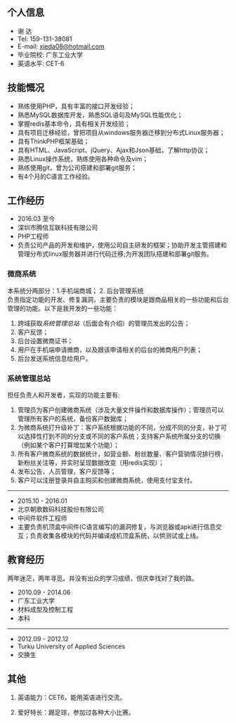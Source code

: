 ## 个人信息

- 谢 达		 
- Tel: 159-131-38081        
- E-mail: xieda08@hotmail.com
- 毕业院校: 广东工业大学
- 英语水平: CET-6

## 技能慨况

- 熟练使用PHP，具有丰富的接口开发经验；
- 熟悉MySQL数据库开发，熟悉SQL语句及MySQL性能优化；
- 掌握redis基本命令，具有相关开发经验；
- 具有项目迁移经验，曾把项目从windows服务器迁移到分布式Linux服务器；
- 具有ThinkPHP框架基础；
- 具有HTML、JavaScript、jQuery、Ajax和Json基础，了解http协议；
- 熟悉Linux操作系统，熟练使用各种命令及vim；
- 熟练使用git，曾为公司搭建和部署git服务；
- 有4个月的C语言工作经验。

## 工作经历

- 2016.03 至今
- 深圳市腾信互联科技有限公司
- PHP工程师
- 负责公司产品的开发和维护，使用公司自主研发的框架；协助开发主管搭建和管理分布式linux服务器并进行代码迁移;为开发团队搭建和部署git服务。

### 微商系统

本系统分两部分：1.手机端商城； 2. 后台管理系统  
负责指定功能的开发、修复漏洞，主要负责的模块是跟商品相关的一些功能和后台管理的功能。以下是我开发的一些功能：

1. 跨域获取*系统管理总站*（后面会有介绍）的管理员发出的公告；
2. 客户反馈；
3. 后台设置微商证书；
4. 用户在手机端申请微商，以及跟该申请相关的后台的微商用户列表；
5. 后台发送系统信息给用户。

### 系统管理总站

担任负责人和开发者，实现的功能主要有:

1. 管理员为客户创建微商系统（涉及大量文件操作和数据库操作）；管理员可以管理所有客户的系统，备份客户数据库；
2. 为微商系统打升级补丁：客户系统根据功能的不同，分成不同的分支，补丁可以选择性打到不同的分支或不同的客户系统；支持客户系统所属分支的切换（例如某个客户打算增加某个功能）；
3. 所有客户微商系统的数据统计，如营业额、粉丝数量、客户营销情况排行榜，新粉丝关注等，并实时呈现数据改变（用redis实现）；
4. 发布公告，人员管理，客户反馈等；
5. 客户可以注册登录并自主购买和创建微商系统，使用支付宝支付。  

----------

- 2015.10 - 2016.01
- 北京朝歌数码科技股份有限公司
- 中间件软件工程师
- 主要负责机顶盒中间件(C语言编写)的漏洞修复，与浏览器或apk进行信息交互；负责收集各模块的代码并编译成机顶盒系统，以供测试或上线。

## 教育经历

两年迷茫，两年寻觅。并没有出众的学习成绩，但庆幸找对了我的路。

- 2010.09 - 2014.06
- 广东工业大学
- 材料成型及控制工程
- 本科

----------

- 2012.09 - 2012.12
- Turku University of Applied Sciences
- 交换生

## 其他

1. 英语能力：CET6，能用英语进行交流。  

2. 爱好特长：踢足球，参加过各种大小比赛。